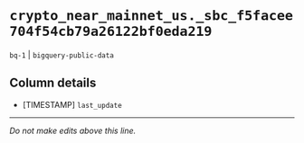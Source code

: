 # `crypto_near_mainnet_us._sbc_f5facee704f54cb79a26122bf0eda219`
`bq-1` | `bigquery-public-data`

## Column details
* [TIMESTAMP] `last_update`

-------------------------------------------------------------------------------
*Do not make edits above this line.*
